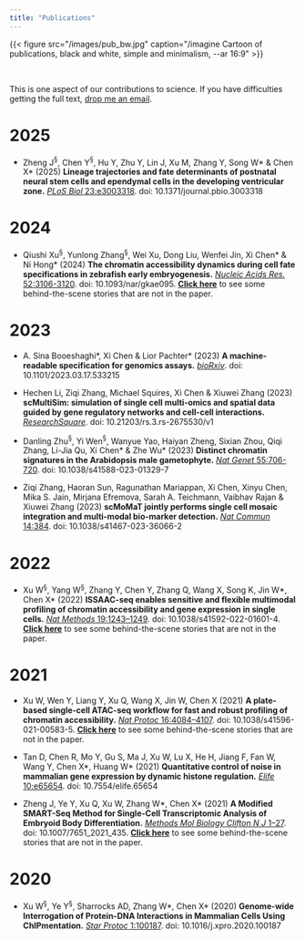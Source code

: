 ```yaml
---
title: "Publications"
---
```


{{< figure src="/images/pub_bw.jpg" caption="/imagine Cartoon of publications, black and white, simple and minimalism, \-\-ar 16:9" >}}

&nbsp;

This is one aspect of our contributions to science. If you have difficulties getting the full text, [drop me an email](mailto:chenx9@sustech.edu.cn).

# 2025

- Zheng J$^§$, Chen Y$^§$, Hu Y, Zhu Y, Lin J, Xu M, Zhang Y, Song W* & Chen X* (2025) **Lineage trajectories and fate determinants of postnatal neural stem cells and ependymal cells in the developing ventricular zone.** [*PLoS Biol* 23:e3003318](https://doi.org/10.1371/journal.pbio.3003318). doi: 10.1371/journal.pbio.3003318

# 2024

- Qiushi Xu$^§$, Yunlong Zhang$^§$, Wei Xu, Dong Liu, Wenfei Jin, Xi Chen* & Ni Hong* (2024) **The chromatin accessibility dynamics during cell fate specifications in zebrafish early embryogenesis.** [*Nucleic Acids Res.* 52:3106-3120]((https://doi.org/10.1093/nar/gkae095)). doi: 10.1093/nar/gkae095. [**Click here**](/posts/2024-04-23-zfscatac/) to see some behind-the-scene stories that are not in the paper.

# 2023

- A. Sina Booeshaghi*, Xi Chen & Lior Pachter* (2023) **A machine-readable specification for genomics assays.** [*bioRxiv*](https://doi.org/10.1101/2023.03.17.533215). doi: 10.1101/2023.03.17.533215

- Hechen Li, Ziqi Zhang, Michael Squires, Xi Chen & Xiuwei Zhang (2023) **scMultiSim: simulation of single cell multi-omics and spatial data guided by gene regulatory networks and cell-cell interactions.** [*ResearchSquare*](https://doi.org/10.21203/rs.3.rs-2675530/v1). doi: 10.21203/rs.3.rs-2675530/v1

- Danling Zhu$^§$, Yi Wen$^§$, Wanyue Yao, Haiyan Zheng, Sixian Zhou, Qiqi Zhang, Li-Jia Qu, Xi Chen* & Zhe Wu* (2023) **Distinct chromatin signatures in the Arabidopsis male gametophyte.** [*Nat Genet* 55:706-720](https://rdcu.be/dJuDF). doi: 10.1038/s41588-023-01329-7

- Ziqi Zhang, Haoran Sun, Ragunathan Mariappan, Xi Chen, Xinyu Chen, Mika S. Jain, Mirjana Efremova, Sarah A. Teichmann, Vaibhav Rajan & Xiuwei Zhang (2023) **scMoMaT jointly performs single cell mosaic integration and multi-modal bio-marker detection.** [*Nat Commun* 14:384](https://doi.org/10.1038/s41467-023-36066-2). doi: 10.1038/s41467-023-36066-2

# 2022

- Xu W$^§$, Yang W$^§$, Zhang Y, Chen Y, Zhang Q, Wang X, Song K, Jin W*, Chen X* (2022) **ISSAAC-seq enables sensitive and flexible multimodal profiling of chromatin accessibility and gene expression in single cells.** [*Nat Methods* 19:1243–1249](https://rdcu.be/dJuDS). doi: 10.1038/s41592-022-01601-4. [**Click here**](/posts/2022-09-21-issaac/) to see some behind-the-scene stories that are not in the paper.

# 2021

- Xu W, Wen Y, Liang Y, Xu Q, Wang X, Jin W, Chen X (2021) **A plate-based single-cell ATAC-seq workflow for fast and robust profiling of chromatin accessibility.** [*Nat Protoc* 16:4084–4107](https://rdcu.be/dJuDT). doi: 10.1038/s41596-021-00583-5. [**Click here**](/posts/2021-08-15-scatac/) to see some behind-the-scene stories that are not in the paper.

- Tan D, Chen R, Mo Y, Gu S, Ma J, Xu W, Lu X, He H, Jiang F, Fan W, Wang Y, Chen X*, Huang W* (2021) **Quantitative control of noise in mammalian gene expression by dynamic histone regulation.** [*Elife* 10:e65654](https://doi.org/10.7554/elife.65654). doi: 10.7554/elife.65654

- Zheng J, Ye Y, Xu Q, Xu W, Zhang W*, Chen X* (2021) **A Modified SMART-Seq Method for Single-Cell Transcriptomic Analysis of Embryoid Body Differentiation.** [*Methods Mol Biology Clifton N J* 1–27](https://doi.org/10.1007/7651_2021_435). doi: 10.1007/7651_2021_435. [**Click here**](/posts/2021-10-17-smart/) to see some behind-the-scene stories that are not in the paper.

# 2020

- Xu W$^§$, Ye Y$^§$, Sharrocks AD, Zhang W*, Chen X* (2020) **Genome-wide Interrogation of Protein-DNA Interactions in Mammalian Cells Using ChIPmentation.** [*Star Protoc* 1:100187](https://doi.org/10.1016/j.xpro.2020.100187). doi: 10.1016/j.xpro.2020.100187
